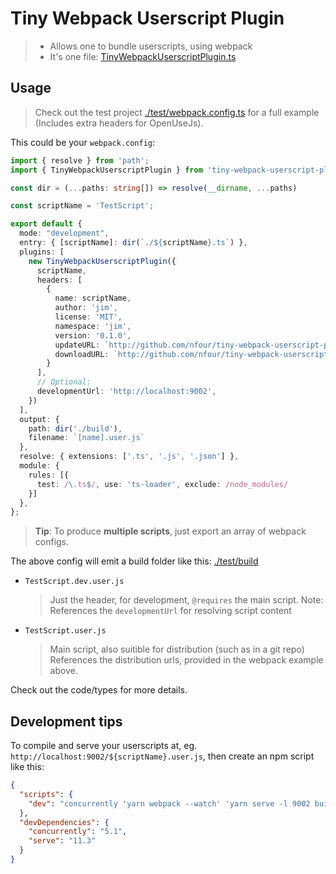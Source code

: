 # Tiny Webpack Userscript Plugin

> - Allows one to bundle userscripts, using webpack
> - It's one file: [TinyWebpackUserscriptPlugin.ts](./TinyWebpackUserscriptPlugin.ts)

## Usage

> Check out the test project [./test/webpack.config.ts](./test/webpack.config.ts) for a full example (Includes extra headers for OpenUseJs).

This could be your `webpack.config`:

```ts
import { resolve } from 'path';
import { TinyWebpackUserscriptPlugin } from 'tiny-webpack-userscript-plugin';

const dir = (...paths: string[]) => resolve(__dirname, ...paths)

const scriptName = 'TestScript';

export default {
  mode: "development",
  entry: { [scriptName]: dir(`./${scriptName}.ts`) },
  plugins: [
    new TinyWebpackUserscriptPlugin({
      scriptName,
      headers: [
        {
          name: scriptName,
          author: 'jim',
          license: 'MIT',
          namespace: 'jim',
          version: '0.1.0',
          updateURL: `http://github.com/nfour/tiny-webpack-userscript-plugin/master/tree/test/build/${scriptName}.user.js`,
          downloadURL: `http://github.com/nfour/tiny-webpack-userscript-plugin/master/tree/test/build/${scriptName}.user.js`,
        }
      ],
      // Optional:
      developmentUrl: 'http://localhost:9002',
    })
  ],
  output: {
    path: dir('./build'),
    filename: `[name].user.js`
  },
  resolve: { extensions: ['.ts', '.js', '.json'] },
  module: {
    rules: [{
      test: /\.ts$/, use: 'ts-loader', exclude: /node_modules/
    }]
  },
};
```

> **Tip**: To produce **multiple scripts**, just export an array of webpack configs.

The above config will emit a build folder like this: [./test/build](./test/build)
- `TestScript.dev.user.js`
  > Just the header, for development, `@requires` the main script.
  > Note: References the `developmentUrl` for resolving script content
- `TestScript.user.js` 
  > Main script, also suitible for distribution (such as in a git repo)
  > References the distribution urls, provided in the webpack example above.

Check out the code/types for more details.

## Development tips

To compile and serve your userscripts at, eg. `http://localhost:9002/${scriptName}.user.js`, then create an npm script like this:

```json
{
  "scripts": {
    "dev": "concurrently 'yarn webpack --watch' 'yarn serve -l 9002 build'"   
  },
  "devDependencies": {
    "concurrently": "5.1",
    "serve": "11.3"
  }
}
```
